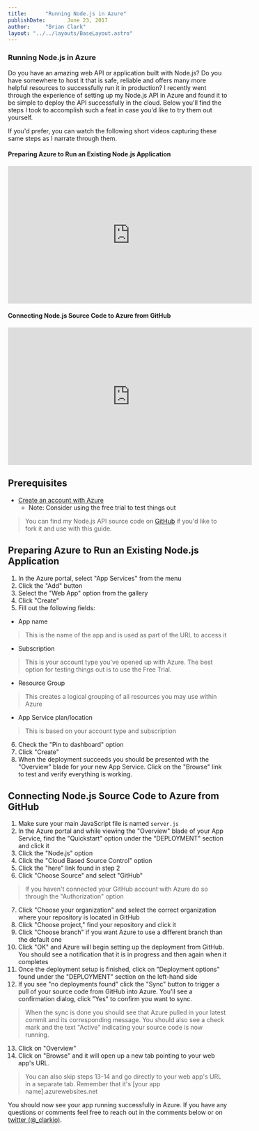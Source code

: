 ```yaml
---
title:      "Running Node.js in Azure"
publishDate:       June 23, 2017
author:     "Brian Clark"
layout: "../../layouts/BaseLayout.astro"
---
```


### Running Node.js in Azure
Do you have an amazing web API or application built with Node.js? Do you have somewhere to host it that is safe, reliable and offers many more helpful resources to successfully run it in production? I recently went through the experience of setting up my Node.js API in Azure and found it to be simple to deploy the API successfully in the cloud. Below you'll find the steps I took to accomplish such a feat in case you'd like to try them out yourself.

If you'd prefer, you can watch the following short videos capturing these same steps as I narrate through them.

#### Preparing Azure to Run an Existing Node.js Application
<div class="video-container">
<iframe width="560" height="315" src="https://www.youtube.com/embed/CFtLF5qVshI" frameborder="0" allowfullscreen></iframe>
</div>

#### Connecting Node.js Source Code to Azure from GitHub
<div class="video-container">
<iframe width="560" height="315" src="https://www.youtube.com/embed/IQ7hGovGEmM" frameborder="0" allowfullscreen></iframe>
</div>

## Prerequisites
* [Create an account with Azure](https://azure.microsoft.com/)
  - Note: Consider using the free trial to test things out

> You can find my Node.js API source code on [GitHub](https://github.com/clarkio/simple-node-server) if you'd like to fork it and use with this guide.


## Preparing Azure to Run an Existing Node.js Application
1. In the Azure portal, select "App Services" from the menu
2. Click the "Add" button
3. Select the "Web App" option from the gallery
4. Click "Create"
5. Fill out the following fields:
  - App name
  >This is the name of the app and is used as part of the URL to access it
  - Subscription
  >This is your account type you've opened up with Azure. The best option for testing things out is to use the Free Trial.
  - Resource Group
  >This creates a logical grouping of all resources you may use within Azure
  - App Service plan/location
  >This is based on your account type and subscription
6. Check the "Pin to dashboard" option
7. Click "Create"
8. When the deployment succeeds you should be presented with the "Overview" blade for your new App Service. Click on the "Browse" link to test and verify everything is working.

## Connecting Node.js Source Code to Azure from GitHub
1. Make sure your main JavaScript file is named `server.js`
2. In the Azure portal and while viewing the "Overview" blade of your App Service, find the "Quickstart" option under the "DEPLOYMENT" section and click it
3. Click the "Node.js" option
4. Click the "Cloud Based Source Control" option
5. Click the "here" link found in step 2
6. Click  "Choose Source" and select "GitHub"
> If you haven't connected your GitHub account with Azure do so through the "Authorization" option
7. Click "Choose your organization" and select the correct organization where your repository is located in GitHub
8. Click "Choose project," find your repository and click it
9. Click "Choose branch" if you want Azure to use a different branch than the default one
10. Click "OK" and Azure will begin setting up the deployment from GitHub. You should see a notification that it is in progress and then again when it completes
11. Once the deployment setup is finished, click on "Deployment options" found under the "DEPLOYMENT" section on the left-hand side
12. If you see "no deployments found" click the "Sync" button to trigger a pull of your source code from GitHub into Azure. You'll see a confirmation dialog, click "Yes" to confirm you want to sync.
> When the sync is done you should see that Azure pulled in your latest commit and its corresponding message. You should also see a check mark and the text "Active" indicating your source code is now running.
13. Click on "Overview"
14. Click on "Browse" and it will open up a new tab pointing to your web app's URL.
> You can also skip steps 13-14 and go directly to your web app's URL in a separate tab. Remember that it's [your app name].azurewebsites.net

You should now see your app running successfully in Azure. If you have any questions or comments feel free to reach out in the comments below or on [twitter (@_clarkio)](https://twitter.com/_clarkio).
